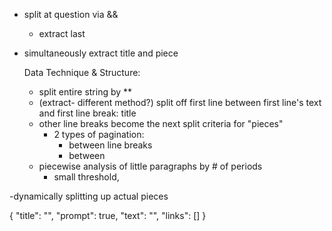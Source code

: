 - split at question via &&
    - extract last
- simultaneously extract title and piece 

    Data Technique & Structure: 
    - split entire string by **
    - (extract- different method?) split off first line between first line's text and first line break: title
    - other line breaks become the next split criteria for "pieces"
        - 2 types of pagination:
            - between line breaks
            - between 
    - piecewise analysis of little paragraphs by # of periods
        - small threshold, 


-dynamically splitting up actual pieces 

 {
    "title": "",
    "prompt": true,
    "text": "",
    "links": []
}